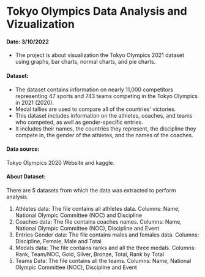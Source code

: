 # Tokyo Olympics Data Analysis and Vizualization
#### Date: 3/10/2022

- The project is about visualization the Tokyo Olympics 2021 dataset using graphs, bar charts, normal charts, and pie charts. 

#### Dataset:
- The dataset contains information on nearly 11,000 competitors representing 47 sports and 743 teams competing in the Tokyo Olympics in 2021 (2020).
- Medal tallies are used to compare all of the countries' victories. 
- This dataset includes information on the athletes, coaches, and teams who competed, as well as gender-specific entries.
- It includes their names, the countries they represent, the discipline they compete in, the gender of the athletes, and the names of the coaches.

#### Data source: 
Tokyo Olympics 2020 Website and kaggle.

#### About Dataset:
There are 5 datasets from which the data was extracted to perform analysis.
1. Athletes data: The file contains all athletes data.
   Columns: Name, National Olympic Committee (NOC) and Discipline
2. Coaches data: The file contains coaches names.
   Columns: Name, National Olympic Committee (NOC), Discipline and Event
3. Entries Gender data: The file contains males and females data.
   Columns: Discipline, Female, Male and Total
4. Medals data: The file contains ranks and all the three medals.
   Columns: Rank, Team/NOC, Gold, Silver, Bronze, Total, Rank by Total
5. Teams Data: The file contains all the teams.
   Columns: Name, National Olympic Committee (NOC), Discipline and Event


